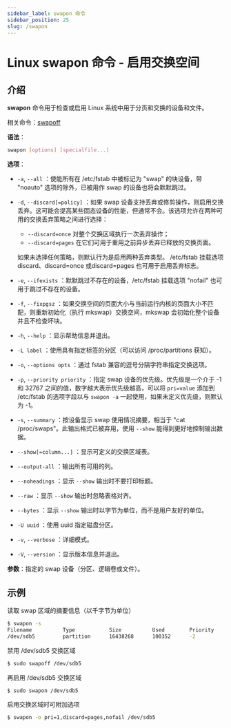 ```yaml
---
sidebar_label: swapon 命令
sidebar_position: 25
slug: /swapon
---
```


# Linux swapon 命令 - 启用交换空间



## 介绍

**swapon** 命令用于检查或启用 Linux 系统中用于分页和交换的设备和文件。

相关命令：[swapoff](/linux-command/swapoff)

**语法**：

```bash
swapon [options] [specialfile...]
```

**选项**：

- `-a`, `--all` ：使能所有在 /etc/fstab 中被标记为 "swap" 的块设备，带 "noauto" 选项的除外，已被用作 swap 的设备也将会默默跳过。

- `-d`, `--discard[=policy]` ：如果 swap 设备支持丢弃或修剪操作，则启用交换丢弃。这可能会提高某些固态设备的性能，但通常不会。该选项允许在两种可用的交换丢弃策略之间进行选择： 

  - `--discard=once` 对整个交换区域执行一次丢弃操作；
  - `--discard=pages` 在它们可用于重用之前异步丢弃已释放的交换页面。 

  如果未选择任何策略，则默认行为是启用两种丢弃类型。 /etc/fstab 挂载选项discard、discard=once 或discard=pages 也可用于启用丢弃标志。

- `-e`, `--ifexists` ：默默跳过不存在的设备，/etc/fstab 挂载选项 "nofail" 也可用于跳过不存在的设备。

- `-f`, `--fixpgsz` ：如果交换空间的页面大小与当前运行内核的页面大小不匹配，则重新初始化（执行 mkswap）交换空间，mkswap 会初始化整个设备并且不检查坏块。

- `-h`, `--help` ：显示帮助信息并退出。

- `-L label` ：使用具有指定标签的分区（可以访问 /proc/partitions 获知）。

- `-o`, `--options opts` ：通过 fstab 兼容的逗号分隔字符串指定交换选项。

- `-p`, `--priority priority` ：指定 swap 设备的优先级。优先级是一个介于 -1 和 32767 之间的值，数字越大表示优先级越高，可以将 `pri=value` 添加到 /etc/fstab 的选项字段以与 `swapon -a` 一起使用，如果未定义优先级，则默认为 -1。 

- `-s`, `--summary` ：按设备显示 swap 使用情况摘要，相当于 "cat /proc/swaps"。此输出格式已被弃用，使用 `--show` 能得到更好地控制输出数据。

- `--show[=column...]` ：显示可定义的交换区域表。

- `--output-all` ：输出所有可用的列。

- `--noheadings` ：显示 `--show` 输出时不要打印标题。

- `--raw`  ：显示 `--show` 输出时忽略表格对齐。

- `--bytes` ：显示 `--show` 输出时以字节为单位，而不是用户友好的单位。

- `-U uuid` ：使用 uuid 指定磁盘分区。

- `-v`, `--verbose` ：详细模式。

- `-V`, `--version` ：显示版本信息并退出。

**参数**：指定的 swap 设备（分区、逻辑卷或文件）。



## 示例

读取 swap 区域的摘要信息（以千字节为单位）

```bash
$ swapon -s
Filename          Type           Size          Used        Priority
/dev/sdb5         partition      16438268      100352      -2
```

禁用 /dev/sdb5 交换区域

```bash
$ sudo swapoff /dev/sdb5
```

再启用 /dev/sdb5 交换区域

```bash
$ sudo swapon /dev/sdb5
```

启用交换区域时可附加选项

```bash
$ swapon -o pri=1,discard=pages,nofail /dev/sdb5
```

